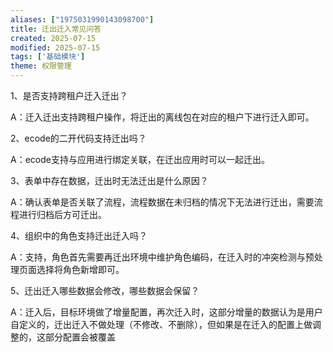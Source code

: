 ```yaml
---
aliases: ["1975031990143098700"]
title: 迁出迁入常见问答
created: 2025-07-15
modified: 2025-07-15
tags: ['基础模块']
theme: 权限管理
---
```


1、是否支持跨租户迁入迁出？

A：迁入迁出支持跨租户操作，将迁出的离线包在对应的租户下进行迁入即可。

2、ecode的二开代码支持迁出吗？

A：ecode支持与应用进行绑定关联，在迁出应用时可以一起迁出。

3、表单中存在数据，迁出时无法迁出是什么原因？

A：确认表单是否关联了流程，流程数据在未归档的情况下无法进行迁出，需要流程进行归档后方可迁出。

4、组织中的角色支持迁出迁入吗？

A：支持，角色首先需要再迁出环境中维护角色编码，在迁入时的冲突检测与预处理页面选择将角色新增即可。

5、迁出迁入哪些数据会修改，哪些数据会保留？

A：迁入后，目标环境做了增量配置，再次迁入时，这部分增量的数据认为是用户自定义的，迁出迁入不做处理（不修改、不删除），但如果是在迁入的配置上做调整的，这部分配置会被覆盖